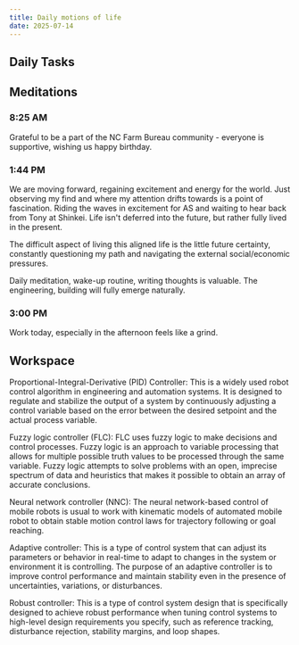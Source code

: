 ```yaml
---
title: Daily motions of life
date: 2025-07-14
---
```


## Daily Tasks

## Meditations

### 8:25 AM
Grateful to be a part of the NC Farm Bureau community - everyone is supportive, wishing us happy birthday. 


### 1:44 PM
We are moving forward, regaining excitement and energy for the world. Just observing my find and where my attention drifts towards is a point of fascination. Riding the waves in excitement for AS and waiting to hear back from Tony at Shinkei. Life isn't deferred into the future, but rather fully lived in the present. 

The difficult aspect of living this aligned life is the little future certainty, constantly questioning my path and navigating the external social/economic pressures. 

Daily meditation, wake-up routine, writing thoughts is valuable. The engineering, building will fully emerge naturally.

### 3:00 PM
Work today, especially in the afternoon feels like a grind. 


## Workspace

Proportional-Integral-Derivative (PID) Controller: This is a widely used robot control algorithm in engineering and automation systems. It is designed to regulate and stabilize the output of a system by continuously adjusting a control variable based on the error between the desired setpoint and the actual process variable. 

Fuzzy logic controller (FLC): FLC uses fuzzy logic to make decisions and control processes. Fuzzy logic is an approach to variable processing that allows for multiple possible truth values to be processed through the same variable. Fuzzy logic attempts to solve problems with an open, imprecise spectrum of data and heuristics that makes it possible to obtain an array of accurate conclusions. 

Neural network controller (NNC): The neural network-based control of mobile robots is usual to work with kinematic models of automated mobile robot to obtain stable motion control laws for trajectory following or goal reaching. 
 
Adaptive controller: This is a type of control system that can adjust its parameters or behavior in real-time to adapt to changes in the system or environment it is controlling. The purpose of an adaptive controller is to improve control performance and maintain stability even in the presence of uncertainties, variations, or disturbances. 

Robust controller: This is a type of control system design that is specifically designed to achieve robust performance when tuning control systems to high-level design requirements you specify, such as reference tracking, disturbance rejection, stability margins, and loop shapes. 
